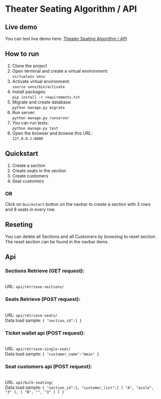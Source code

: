 # Theater Seating Algorithm / API
## Live demo
You can test live demo here: [Theater Seating Algorithm / API](https://guts.ir)
## How to run
1. Clone the project
2. Open terminal and create a virtual environment:
<br />```virtualenv venv```
3. Activate virtual environment:
<br />```source venv/bin/activate```
4. Install packages:
<br />```pip install -r requirements.txt```
5. Migrate and create database:
<br />```python manage.py migrate```
6. Run server:
<br />```python manage.py runserver```
7. You can run tests:
<br />```python manage.py test```
8. Open the browser and browse this URL:
<br />```127.0.0.1:8000```
## Quickstart
1. Create a section
2. Create seats in the section
3. Create customers
4. Seat customers
### OR
Click on ```Quickstart``` button on the navbar to create a section with 3 rows and 8 seats in every row.
## Reseting
You can delete all Sections and all Customers by browsing to reset section. The reset section can be found in the navbar items.
## Api
### Sections Retrieve (GET request):
<br />URL: ```api/retrieve-sections/```
### Seats Retrieve (POST request):
<br />URL: ```api/retrieve-seats/```
<br />Data load sample: ```{
   "section_id":1
}```
### Ticket wallet api (POST request):
<br />URL: ```api/retrieve-single-seat/```
<br />Data load sample: ```{
   "customer_name":"Amin"
}```
### Seat customers api (POST request):
<br />URL: ```api/bulk-seating/```
<br />Data load sample: ```{
   "section_id":1,
   "customer_list":[
      [
         "A",
         "aisle",
         "3"
      ],
      [
         "B",
         "",
         "3"
      ]
   ]
}```
